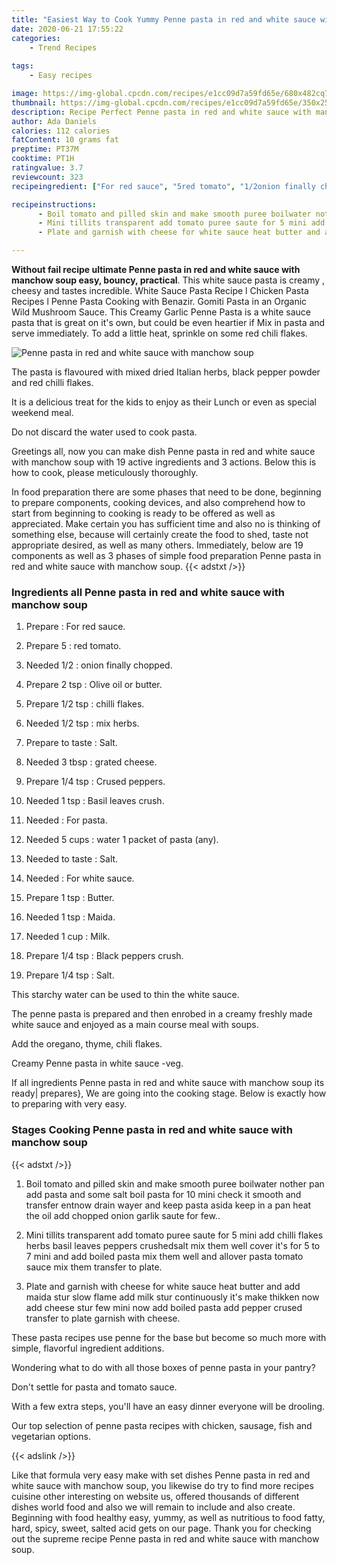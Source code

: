 ```yaml
---
title: "Easiest Way to Cook Yummy Penne pasta in red and white sauce with manchow soup"
date: 2020-06-21 17:55:22
categories:
    - Trend Recipes
    
tags:
    - Easy recipes

image: https://img-global.cpcdn.com/recipes/e1cc09d7a59fd65e/680x482cq70/penne-pasta-in-red-and-white-sauce-with-manchow-soup-recipe-main-photo.jpg
thumbnail: https://img-global.cpcdn.com/recipes/e1cc09d7a59fd65e/350x250cq70/penne-pasta-in-red-and-white-sauce-with-manchow-soup-recipe-main-photo.jpg
description: Recipe Perfect Penne pasta in red and white sauce with manchow soup with 19 ingredients and 3 stages of easy cooking.
author: Ada Daniels
calories: 112 calories
fatContent: 10 grams fat
preptime: PT37M
cooktime: PT1H
ratingvalue: 3.7
reviewcount: 323
recipeingredient: ["For red sauce", "5red tomato", "1/2onion finally chopped", "2 tspOlive oil or butter", "1/2 tspchilli flakes", "1/2 tspmix herbs", "to tasteSalt", "3 tbspgrated cheese", "1/4 tspCrused peppers", "1 tspBasil leaves  crush", "For pasta", "5 cupswater 1 packet of pasta any", "to tasteSalt", "For white sauce", "1 tspButter", "1 tspMaida", "1 cupMilk", "1/4 tspBlack peppers crush", "1/4 tspSalt"]

recipeinstructions: 
      - Boil tomato and pilled skin and make smooth puree boilwater nother pan add pasta and some salt boil pasta for 10 mini check it smooth and transfer entnow drain wayer and keep pasta asida keep in a pan heat the oil add chopped onion garlik saute for few 
      - Mini tillits transparent add tomato puree saute for 5 mini add chilli flakes herbs basil leaves peppers crushedsalt mix them well cover its for 5 to 7 mini and add boiled pasta mix them well and allover pasta tomato sauce mix them transfer to plate 
      - Plate and garnish with cheese for white sauce heat butter and add maida stur slow flame add milk stur continuously its make thikken now add cheese stur few mini now add boiled pasta add pepper crused transfer to plate garnish with cheese

---
```




**Without fail recipe ultimate Penne pasta in red and white sauce with manchow soup easy, bouncy, practical**. This white sauce pasta is creamy , cheesy and tastes incredible. White Sauce Pasta Recipe l Chicken Pasta Recipes l Penne Pasta Cooking with Benazir. Gomiti Pasta in an Organic Wild Mushroom Sauce. This Creamy Garlic Penne Pasta is a white sauce pasta that is great on it&#39;s own, but could be even heartier if Mix in pasta and serve immediately. To add a little heat, sprinkle on some red chili flakes.


![Penne pasta in red and white sauce with manchow soup](https://img-global.cpcdn.com/recipes/e1cc09d7a59fd65e/680x482cq70/penne-pasta-in-red-and-white-sauce-with-manchow-soup-recipe-main-photo.jpg "Penne pasta in red and white sauce with manchow soup")



The pasta is flavoured with mixed dried Italian herbs, black pepper powder and red chilli flakes.

It is a delicious treat for the kids to enjoy as their Lunch or even as special weekend meal.

Do not discard the water used to cook pasta.


Greetings all, now you can make dish Penne pasta in red and white sauce with manchow soup with 19 active ingredients and 3 actions. Below this is how to cook, please meticulously thoroughly.

In food preparation there are some phases that need to be done, beginning to prepare components, cooking devices, and also comprehend how to start from beginning to cooking is ready to be offered as well as appreciated. Make certain you has sufficient time and also no is thinking of something else, because will certainly create the food to shed, taste not appropriate desired, as well as many others. Immediately, below are 19 components as well as 3 phases of simple food preparation Penne pasta in red and white sauce with manchow soup.
{{< adstxt />}}

### Ingredients all Penne pasta in red and white sauce with manchow soup


1. Prepare  : For red sauce.

1. Prepare 5 : red tomato.

1. Needed 1/2 : onion finally chopped.

1. Prepare 2 tsp : Olive oil or butter.

1. Prepare 1/2 tsp : chilli flakes.

1. Needed 1/2 tsp : mix herbs.

1. Prepare to taste : Salt.

1. Needed 3 tbsp : grated cheese.

1. Prepare 1/4 tsp : Crused peppers.

1. Needed 1 tsp : Basil leaves  crush.

1. Needed  : For pasta.

1. Needed 5 cups : water 1 packet of pasta (any).

1. Needed to taste : Salt.

1. Needed  : For white sauce.

1. Prepare 1 tsp : Butter.

1. Needed 1 tsp : Maida.

1. Needed 1 cup : Milk.

1. Prepare 1/4 tsp : Black peppers crush.

1. Prepare 1/4 tsp : Salt.


This starchy water can be used to thin the white sauce.

The penne pasta is prepared and then enrobed in a creamy freshly made white sauce and enjoyed as a main course meal with soups.

Add the oregano, thyme, chili flakes.

Creamy Penne pasta in white sauce -veg.


If all ingredients Penne pasta in red and white sauce with manchow soup its ready| prepares}, We are going into the cooking stage. Below is exactly how to preparing with very easy.

### Stages Cooking Penne pasta in red and white sauce with manchow soup

{{< adstxt />}}


1. Boil tomato and pilled skin and make smooth puree boilwater nother pan add pasta and some salt boil pasta for 10 mini check it smooth and transfer entnow drain wayer and keep pasta asida keep in a pan heat the oil add chopped onion garlik saute for few..



1. Mini tillits transparent add tomato puree saute for 5 mini add chilli flakes herbs basil leaves peppers crushedsalt mix them well cover it&#39;s for 5 to 7 mini and add boiled pasta mix them well and allover pasta tomato sauce mix them transfer to plate.



1. Plate and garnish with cheese for white sauce heat butter and add maida stur slow flame add milk stur continuously it&#39;s make thikken now add cheese stur few mini now add boiled pasta add pepper crused transfer to plate garnish with cheese.




These pasta recipes use penne for the base but become so much more with simple, flavorful ingredient additions.

Wondering what to do with all those boxes of penne pasta in your pantry?

Don&#39;t settle for pasta and tomato sauce.

With a few extra steps, you&#39;ll have an easy dinner everyone will be drooling.

Our top selection of penne pasta recipes with chicken, sausage, fish and vegetarian options.


{{< adslink />}}

Like that formula very easy make with set dishes Penne pasta in red and white sauce with manchow soup, you likewise do try to find more recipes cuisine other interesting on website us, offered thousands of different dishes world food and also we will remain to include and also create. Beginning with food healthy easy, yummy, as well as nutritious to food fatty, hard, spicy, sweet, salted acid gets on our page. Thank you for checking out the supreme recipe Penne pasta in red and white sauce with manchow soup.
